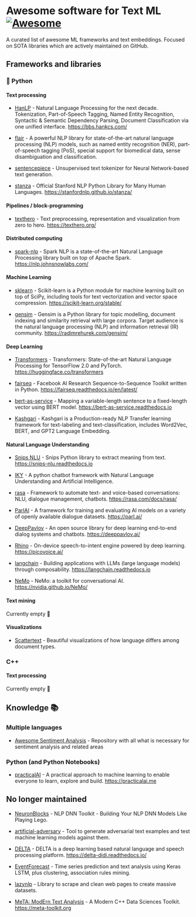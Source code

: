 # Awesome software for Text ML [![Awesome](https://cdn.rawgit.com/sindresorhus/awesome/d7305f38d29fed78fa85652e3a63e154dd8e8829/media/badge.svg)](https://github.com/sindresorhus/awesome)

A curated list of awesome ML frameworks and text embeddings. Focused on SOTA libraries which are actively maintained on GitHub.

## Frameworks and libraries

### :snake: Python

#### Text processing

* [HanLP](https://github.com/hankcs/HanLP) - Natural Language Processing for the next decade. Tokenization, Part-of-Speech Tagging, Named Entity Recognition, Syntactic & Semantic Dependency Parsing, Document Classification via one unified interface. https://bbs.hankcs.com/

* [flair](https://github.com/flairNLP/flair) - A powerful NLP library for state-of-the-art natural language processing (NLP) models, such as named entity recognition (NER), part-of-speech tagging (PoS), special support for biomedical data, sense disambiguation and classification.

* [sentencepiece](https://github.com/google/sentencepiece) - Unsupervised text tokenizer for Neural Network-based text generation. 

* [stanza](https://github.com/stanfordnlp/stanza) - Official Stanford NLP Python Library for Many Human Languages. https://stanfordnlp.github.io/stanza/

#### Pipelines / block-programming

* [texthero](https://github.com/jbesomi/texthero) - Text preprocessing, representation and visualization from zero to hero. https://texthero.org/

#### Distributed computing

* [spark-nlp](https://github.com/JohnSnowLabs/spark-nlp) - Spark NLP is a state-of-the-art Natural Language Processing library built on top of Apache Spark. https://nlp.johnsnowlabs.com/

#### Machine Learning

* [sklearn](https://github.com/scikit-learn/scikit-learn) - Scikit-learn is a Python module for machine learning built on top of SciPy, including tools for text vectorization and vector space compression. https://scikit-learn.org/stable/

* [gensim](https://github.com/RaRe-Technologies/gensim) - Gensim is a Python library for topic modelling, document indexing and similarity retrieval with large corpora. Target audience is the natural language processing (NLP) and information retrieval (IR) community. https://radimrehurek.com/gensim/

#### Deep Learning

* [Transformers](https://github.com/huggingface/transformers) - Transformers: State-of-the-art Natural Language Processing for TensorFlow 2.0 and PyTorch. https://huggingface.co/transformers

* [fairseq](https://github.com/facebookresearch/fairseq) - Facebook AI Research Sequence-to-Sequence Toolkit written in Python. https://fairseq.readthedocs.io/en/latest/

* [bert-as-service](https://github.com/hanxiao/bert-as-service) - Mapping a variable-length sentence to a fixed-length vector using BERT model. https://bert-as-service.readthedocs.io

* [Kashgari](https://github.com/BrikerMan/Kashgari) -  Kashgari is a Production-ready NLP Transfer learning framework for text-labeling and text-classification, includes Word2Vec, BERT, and GPT2 Language Embedding.

#### Natural Language Understanding

* [Snips NLU](https://github.com/snipsco/snips-nlu) - Snips Python library to extract meaning from text. https://snips-nlu.readthedocs.io

* [IKY](https://github.com/alfredfrancis/ai-chatbot-framework) - A python chatbot framework with Natural Language Understanding and Artificial Intelligence.

* [rasa](https://github.com/RasaHQ/rasa) - Framework to automate text- and voice-based conversations: NLU, dialogue management, chatbots. https://rasa.com/docs/rasa/

* [ParlAI](https://github.com/facebookresearch/ParlAI) - A framework for training and evaluating AI models on a variety of openly available dialogue datasets. https://parl.ai/

* [DeepPavlov](https://github.com/deeppavlov/DeepPavlov) - An open source library for deep learning end-to-end dialog systems and chatbots. https://deeppavlov.ai/

* [Rhino](https://github.com/Picovoice/rhino) - On-device speech-to-intent engine powered by deep learning. https://picovoice.ai/

* [langchain](https://github.com/hwchase17/langchain) - Building applications with LLMs (large language models) through composability. https://langchain.readthedocs.io

* [NeMo](https://github.com/NVIDIA/NeMo) - NeMo: a toolkit for conversational AI. https://nvidia.github.io/NeMo/

#### Text mining

Currently empty 🪹

#### Visualizations

* [Scattertext](https://github.com/JasonKessler/scattertext) - Beautiful visualizations of how language differs among document types.

### C++

#### Text processing

Currently empty 🪹

## Knowledge 📚

### Multiple languages

* [Awesome Sentiment Analysis](https://github.com/laugustyniak/awesome-sentiment-analysis) - Repository with all what is necessary for sentiment analysis and related areas

### Python (and Python Notebooks)

* [practicalAI](https://github.com/practicalAI/practicalAI) - A practical approach to machine learning to enable everyone to learn, explore and build. https://practicalai.me

## No longer maintained

* [NeuronBlocks](https://github.com/microsoft/NeuronBlocks) - NLP DNN Toolkit - Building Your NLP DNN Models Like Playing Lego.

* [artificial-adversary](https://github.com/airbnb/artificial-adversary) - Tool to generate adversarial text examples and test machine learning models against them.

* [DELTA](https://github.com/didi/delta) - DELTA is a deep learning based natural language and speech processing platform. https://delta-didi.readthedocs.io/

* [EventForecast](https://github.com/moment-of-peace/EventForecast) - Time series prediction and text analysis using Keras LSTM, plus clustering, association rules mining.

* [lazynlp](https://github.com/chiphuyen/lazynlp) - Library to scrape and clean web pages to create massive datasets.

* [MeTA: ModErn Text Analysis](https://github.com/meta-toolkit/meta) - A Modern C++ Data Sciences Toolkit. https://meta-toolkit.org
